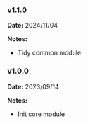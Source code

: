 ### v1.1.0
**Date:** 2024/11/04

**Notes:**

* Tidy common module

### v1.0.0
**Date:** 2023/09/14

**Notes:**

* Init core module
